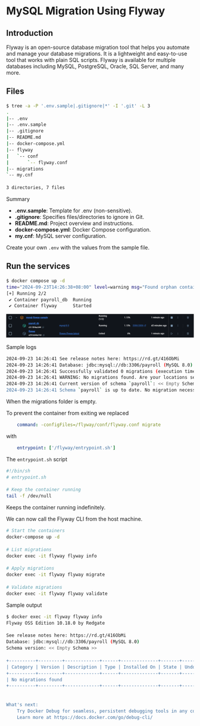 # MySQL Migration Using Flyway

## Introduction

Flyway is an open-source database migration tool that helps you automate and manage your database migrations. It is a lightweight and easy-to-use tool that works with plain SQL scripts. Flyway is available for multiple databases including MySQL, PostgreSQL, Oracle, SQL Server, and many more.

## Files

```sh
$ tree -a -P '.env.sample|.gitignore|*' -I '.git' -L 3
.
|-- .env
|-- .env.sample        
|-- .gitignore
|-- README.md
|-- docker-compose.yml 
|-- flyway
|   `-- conf
|       `-- flyway.conf
|-- migrations
`-- my.cnf

3 directories, 7 files 
```

Summary

- **.env.sample**: Template for .env (non-sensitive).
- **.gitignore**: Specifies files/directories to ignore in Git.
- **README.md**: Project overview and instructions.
- **docker-compose.yml**: Docker Compose configuration.
- **my.cnf**: MySQL server configuration.

Create your own `.env` with the values from the sample file.

## Run the services

```sh
$ docker compose up -d
time="2024-09-23T14:26:38+08:00" level=warning msg="Found orphan containers ([mysql-flyway-sample-flyway-run-32433b6f04b3]) for this project. If you removed or renamed this service in your compose file, you can run this command with the --remove-orphans flag to clean it up."
[+] Running 2/2
 ✔ Container payroll_db  Running                                                      0.0s 
 ✔ Container flyway      Started                                                      0.5s                                                                                                                               0.4s 
```

![](./docker-desktop.png)

Sample logs

```sh
2024-09-23 14:26:41 See release notes here: https://rd.gt/416ObMi
2024-09-23 14:26:41 Database: jdbc:mysql://db:3306/payroll (MySQL 8.0)
2024-09-23 14:26:41 Successfully validated 0 migrations (execution time 00:00.026s)
2024-09-23 14:26:41 WARNING: No migrations found. Are your locations set up correctly?
2024-09-23 14:26:41 Current version of schema `payroll`: << Empty Schema >>
2024-09-23 14:26:41 Schema `payroll` is up to date. No migration necessary.
```

When the migrations folder is empty.

To prevent the container from exiting we replaced

```yml
    command: -configFiles=/flyway/conf/flyway.conf migrate
```

with

```yml
    entrypoint: ['/flyway/entrypoint.sh']
```

The `entrypoint.sh` script

```sh
#!/bin/sh
# entrypoint.sh

# Keep the container running
tail -f /dev/null
```

Keeps the container running indefinitely.

We can now call the Flyway CLI from the host machine.

```sh
# Start the containers
docker-compose up -d

# List migrations
docker exec -it flyway flyway info

# Apply migrations
docker exec -it flyway flyway migrate

# Validate migrations
docker exec -it flyway flyway validate
```

Sample output

```sh
$ docker exec -it flyway flyway info
Flyway OSS Edition 10.18.0 by Redgate

See release notes here: https://rd.gt/416ObMi
Database: jdbc:mysql://db:3306/payroll (MySQL 8.0)
Schema version: << Empty Schema >>

+----------+---------+-------------+------+--------------+-------+----------+
| Category | Version | Description | Type | Installed On | State | Undoable |
+----------+---------+-------------+------+--------------+-------+----------+
| No migrations found                                                       |
+----------+---------+-------------+------+--------------+-------+----------+


What's next:
    Try Docker Debug for seamless, persistent debugging tools in any container or image → docker debug flyway
    Learn more at https://docs.docker.com/go/debug-cli/
```
